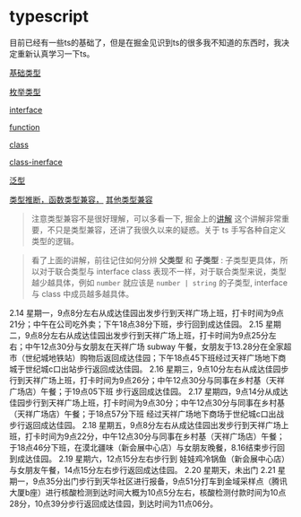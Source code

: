 
# typescript

目前已经有一些ts的基础了，但是在掘金见识到ts的很多我不知道的东西时，我决定重新认真学习一下ts。

[基础类型](./src/geekTimeTS/1.basicType.ts)

[枚举类型](./src/geekTimeTS/2.enumType.ts)

[interface](./src/geekTimeTS/3.interface.ts)

[function](./src/geekTimeTS/4.function.ts)

[class](./src/geekTimeTS/5.class.ts)

[class-inerface](./src/geekTimeTS/6.class-interface.ts)

[泛型](./src/geekTimeTS/7.generic.ts)

[类型推断，函数类型兼容，](./src/geekTimeTS/8.advanced_function_compatible.ts)
[其他类型兼容](./src/geekTimeTS/8_1.advanced_other_compatible.ts)

> 注意类型兼容不是很好理解，可以多看一下, 掘金上的[讲解](https://juejin.cn/post/7019565189624250404#heading-3) 这个讲解非常重要，不只是类型兼容，还讲了我很久以来的疑惑。关于 ts 手写各种自定义类型的逻辑。

> 看了上面的讲解，前往记住如何分辨 **父类型** 和 **子类型** : 子类型更具体，所以对于联合类型与 interface class 表现不一样，对于联合类型来说，类型越少越具体，例如 ` number ` 就应该是 ` number | string ` 的子类型, interface 与 class 中成员越多越具体。





2.14 星期一，9点8分左右从成达佳园出发步行到天祥广场上班，打卡时间为9点21分；中午在公司吃外卖；下午18点38分下班，步行回到成达佳园。
2.15 星期二，9点8分左右从成达佳园出发步行到天祥广场上班，打卡时间为9点25分左右；中午12点30分与女朋友在天祥广场 subway 午餐，女朋友于13.28分在全家超市（世纪城地铁站）购物后返回成达佳园；下午18点45下班经过天祥广场地下商城于世纪城c口出站步行返回成达佳园。
2.16 星期三，9点10分左右从成达佳园步行到天祥广场上班，打卡时间为9点26分；中午12点30分与同事在乡村基（天祥广场店）午餐；于19点05下班
步行返回成达佳园。
2.17 星期四，9点14分从成达佳园步行到天祥广场上班，打卡时间为9点30分；中午12点30分与同事在乡村基（天祥广场店）午餐；于18点57分下班
经过天祥广场地下商场于世纪城c口出战步行返回成达佳园。
2.18 星期五，9点8分左右从成达佳园出发步行到天祥广场上班，打卡时间为9点22分，中午12点30分与同事在乡村基（天祥广场店）午餐；于18点46分下班，在漠北疆味（新会展中心店）与女朋友晚餐，8.16结束步行回到成达佳园。
2.19 星期六，12点15分左右步行到 娃娃鸡冷锅鱼（新会展中心店）与女朋友午餐，14点15分左右步行返回成达佳园。
2.20 星期天，未出门
2.21 星期一，9点35分出门步行到天华社区进行报备，9点51分打车到金域采样点（腾讯大厦b座）进行核酸检测到达时间大概为10点5分左右，核酸检测付款时间为10点28分，10点39分步行返回成达佳园，到达时间为11点06分。
